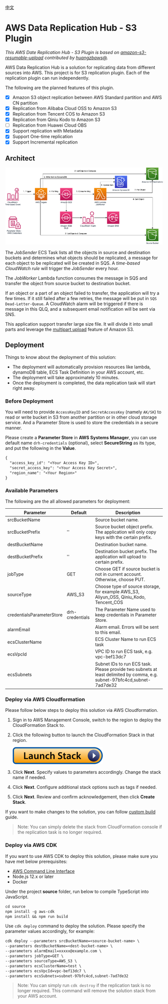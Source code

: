 
[中文](./README_CN.md)

# AWS Data Replication Hub - S3 Plugin

_This AWS Date Replication Hub - S3 Plugin is based on 
[amazon-s3-resumable-upload](https://github.com/aws-samples/amazon-s3-resumable-upload) contributed by
[huangzbaws@](https://github.com/huangzbaws)._

AWS Data Replication Hub is a solution for replicating data from different sources into AWS. This project is for 
S3 replication plugin. Each of the replication plugin can run independently. 

The following are the planned features of this plugin.

- [x] Amazon S3 object replication between AWS Standard partition and AWS CN partition
- [x] Replication from Alibaba Cloud OSS to Amazon S3
- [x] Replication from Tencent COS to Amazon S3
- [x] Replication from Qiniu Kodo to Amazon S3
- [ ] Replication from Huawei Cloud OBS
- [x] Support replication with Metadata
- [x] Support One-time replication
- [x] Support Incremental replication

## Architect

![S3 Plugin Architect](s3-plugin-architect.png)

The *JobSender* ECS Task lists all the objects in source and destination buckets and determines what objects should be
replicated, a message for each object to be replicated will be created in SQS. A *time-based CloudWatch rule* will trigger the *JobSender* every hour.

The *JobWorker* Lambda function consumes the message in SQS and transfer the object from source bucket to destination 
bucket.

If an object or a part of an object failed to transfer, the application will try a few times. If it still failed after
a few retries, the message will be put in `SQS Dead-Letter-Queue`. A CloudWatch alarm will be triggered if there is message
in this QLQ, and a subsequent email notification will be sent via SNS.

This application support transfer large size file. It will divide it into small parts and leverage the 
[multipart upload](https://docs.aws.amazon.com/AmazonS3/latest/dev/mpuoverview.html) feature of Amazon S3.


## Deployment

Things to know about the deployment of this solution:

- The deployment will automatically provision resources like lambda, dynamoDB table, ECS Task Definition in your AWS account, etc.
- The deployment will take approximately 10 minutes.
- Once the deployment is completed, the data replication task will start right away.




###  Before Deployment

You will need to provide `AccessKeyID` and `SecretAccessKey` (namely `AK/SK`) to read or write bucket in S3 from another partition or in other cloud storage service. And a Parameter Store is used to store the credentials in a secure manner.

Please create a **Parameter Store** in **AWS Systems Manager**, you can use default name `drh-credentials` (optional), select **SecureString** as its type, and put the following in the **Value**.

```
{
  "access_key_id": "<Your Access Key ID>",
  "secret_access_key": "<Your Access Key Secret>",
  "region_name": "<Your Region>"
}
```

### Available Parameters

The following are the all allowed parameters for deployment:

| Parameter                 | Default          | Description                                                                                                               |
|---------------------------|------------------|---------------------------------------------------------------------------------------------------------------------------|
| srcBucketName             | <requires input> | Source bucket name.                                                                                                       |
| srcBucketPrefix           | ''               | Source bucket object prefix. The application will only copy keys with the certain prefix.                                 |
| destBucketName            | <requires input> | Destination bucket name.                                                                                                  |
| destBucketPrefix          | ''               | Destination bucket prefix. The application will upload to certain prefix.                                                 |
| jobType                   | GET              | Choose GET if source bucket is not in current account. Otherwise, choose PUT.                                             |
| sourceType                | AWS_S3           | Choose type of source storage, for example AWS_S3, Aliyun_OSS, Qiniu_Kodo, Tencent_COS                                    |
| credentialsParameterStore | drh-credentials  | The Parameter Name used to keep credentials in Parameter Store.                                                           |
| alarmEmail                | <requires input> | Alarm email. Errors will be sent to this email.                                                                           |
| ecsClusterName            | <requires input> | ECS Cluster Name to run ECS task                                                                                          |
| ecsVpcId                  | <requires input> | VPC ID to run ECS task, e.g. vpc-bef13dc7                                                                                 |
| ecsSubnets                | <requires input> | Subnet IDs to run ECS task. Please provide two subnets at least delimited by comma, e.g. subnet-97bfc4cd,subnet-7ad7de32  |


### Deploy via AWS Cloudformation

Please follow below steps to deploy this solution via AWS Cloudformation.

1. Sign in to AWS Management Console, switch to the region to deploy the CloudFormation Stack to.

1. Click the following button to launch the CloudFormation Stack in that region.

    [![Launch Stack](launch-stack.svg)](https://console.aws.amazon.com/cloudformation/home#/stacks/create/template?stackName=DataReplicationS3Stack&templateURL=https://drh-solution.s3-us-west-2.amazonaws.com/Aws-data-replication-component-s3/v1.0.0/Aws-data-replication-component-s3.template)
    
1. Click **Next**. Specify values to parameters accordingly. Change the stack name if needed.

1. Click **Next**. Configure additional stack options such as tags if needed. 

1. Click **Next**. Review and confirm acknowledgement,  then click **Create Stack**.

If you want to make changes to the solution, you can follow [custom build](CUSTOM_BUILD.md) guide.

> Note: You can simply delete the stack from CloudFormation console if the replication task is no longer required.

### Deploy via AWS CDK

If you want to use AWS CDK to deploy this solution, please make sure you have met below prerequisites:

* [AWS Command Line Interface](https://aws.amazon.com/cli/)
* Node.js 12.x or later
* Docker

Under the project **source** folder, run below to compile TypeScript into JavaScript. 

```
cd source
npm install -g aws-cdk
npm install && npm run build
```

Use `cdk deploy` command to deploy the solution. Please specify the parameter values accordingly, for example:

```
cdk deploy --parameters srcBucketName=<source-bucket-name> \
--parameters destBucketName=<dest-bucket-name> \
--parameters alarmEmail=xxxxx@example.com \
--parameters jobType=GET \
--parameters sourceType=AWS_S3 \
--parameters ecsClusterName=test \
--parameters ecsVpcId=vpc-bef13dc7 \
--parameters ecsSubnets=subnet-97bfc4cd,subnet-7ad7de32
```

> Note: You can simply run `cdk destroy` if the replication task is no longer required. This command will remove the solution stack from your AWS account.
